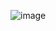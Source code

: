 ![image](https://github.com/prismaticvampire/prismaticvampire/assets/164980717/3f73f526-78af-4794-b384-91a40216d34e)
